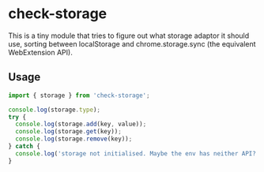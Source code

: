# check-storage

This is a tiny module that tries to figure out what storage adaptor it should
use, sorting between localStorage and chrome.storage.sync (the equivalent
WebExtension API).

## Usage

```javascript
import { storage } from 'check-storage';

console.log(storage.type);
try {
  console.log(storage.add(key, value));
  console.log(storage.get(key));
  console.log(storage.remove(key));
} catch {
  console.log('storage not initialised. Maybe the env has neither API?')
}
```
